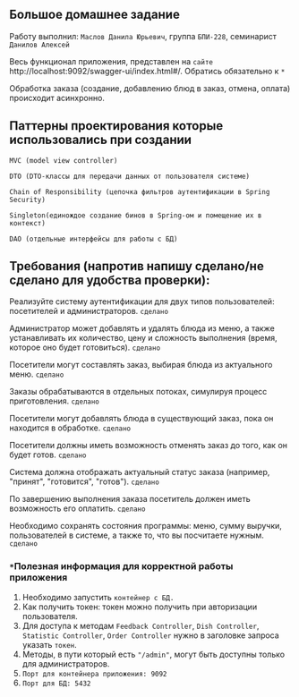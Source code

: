 ## Большое домашнее задание
Работу выполнил: ```Маслов Данила Юрьевич```, группа ```БПИ-228```, семинарист ```Данилов Алексей```

Весь функционал приложения, представлен на ```сайте``` http://localhost:9092/swagger-ui/index.html#/.
Обратись обязательно к ```*```

Обработка заказа (создание, добавлению блюд в заказ, отмена, оплата) происходит асинхронно.

## Паттерны проектирования которые использовались при создании
``MVC (model view controller)``

```DTO (DTO-классы для передачи данных от пользователя системе)```

```Chain of Responsibility (цепочка фильтров аутентификации в Spring Security)```

```Singleton(единождое создание бинов в Spring-ом и помещение их в контекст)```

```DAO (отдельные интерфейсы для работы с БД)```

## Требования (напротив напишу сделано/не сделано для удобства проверки):

Реализуйте систему аутентификации для двух типов пользователей: посетителей и администраторов. ```сделано```

Администратор может добавлять и удалять блюда из меню, а также устанавливать их количество, цену и сложность выполнения (время, которое оно будет готовиться). ```сделано```

Посетители могут составлять заказ, выбирая блюда из актуального меню. ```сделано```

Заказы обрабатываются в отдельных потоках, симулируя процесс приготовления. ```сделано```

Посетители могут добавлять блюда в существующий заказ, пока он находится в обработке. ```сделано```

Посетители должны иметь возможность отменять заказ до того, как он будет готов. ```сделано```

Система должна отображать актуальный статус заказа (например, "принят", "готовится", "готов"). ```сделано```

По завершению выполнения заказа посетитель должен иметь возможность его оплатить. ```сделано```

Необходимо сохранять состояния программы: меню, сумму выручки, пользователей в системе, а также то, что вы посчитаете нужным. ```сделано```

### ```*```Полезная информация для корректной работы приложения
1. Необходимо запустить ```контейнер с БД.```
2. Как получить токен: токен можно получить при авторизации пользователя.
3. Для доступа к методам ```Feedback Controller```, ```Dish Controller```, ```Statistic Controller```, ```Order Controller```
   нужно в заголовке запроса указать ```токен```.
4. Методы, в пути который есть `````"/admin"`````, могут быть доступны только для администраторов.
5. ```Порт для контейнера приложения: 9092 ```
6. ```Порт для БД: 5432```
